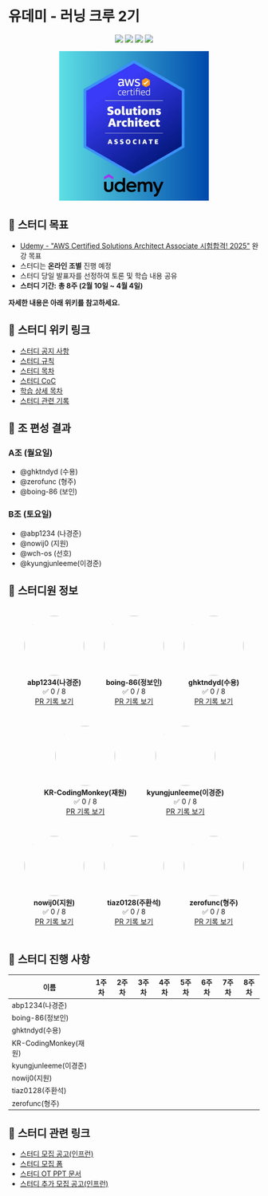 # 유데미 - 러닝 크루 2기

<p align="center">
  <img src="https://img.shields.io/badge/AWS-FF9900?style=for-the-badge&logo=amazonwebservices&logoColor=white">
  <a href="https://github.com/Udemy-kor/aws-saa"><img src="https://img.shields.io/badge/GitHub-181717?style=for-the-badge&logo=github&logoColor=white"/></a>
  <img src="https://img.shields.io/badge/KakaoTalk-FFCD00?style=for-the-badge&logo=kakaotalk&logoColor=black"/>
  <img src="https://img.shields.io/badge/Discord-5865F2?style=for-the-badge&logo=discord&logoColor=white"/>
</p>

<p align="center">
  <img src="markdown/img/saa.png" width="300" height="300" />
</p>

## 🎯 스터디 목표

- [Udemy - "AWS Certified Solutions Architect Associate 시험합격! 2025"](https://www.udemy.com/share/105HsY3@-Eq7TFAKPwVm6-0KDC3GH-fAUz9t_GWqpwEyejvo7Ch_s3vfFxIiQb3XQJg1ErMXOA==/) 완강 목표
- 스터디는 **온라인 조별** 진행 예정
- 스터디 당일 발표자를 선정하여 토론 및 학습 내용 공유
- **스터디 기간:** **총 8주 (2월 10일 ~ 4월 4일)**

**자세한 내용은 아래 위키를 참고하세요.**

## 📖 스터디 위키 링크

- [스터디 공지 사항](https://github.com/Udemy-kor/aws-saa/wiki/00-%EC%8A%A4%ED%84%B0%EB%94%94-%EA%B3%B5%EC%A7%80-%EC%82%AC%ED%95%AD)
- [스터디 규칙](https://github.com/Udemy-kor/aws-saa/wiki/01-%EC%8A%A4%ED%84%B0%EB%94%94-%EA%B7%9C%EC%B9%99)
- [스터디 목차](https://github.com/Udemy-kor/aws-saa/wiki/02-%ED%95%99%EC%8A%B5-%EB%AA%A9%EC%B0%A8)
- [스터디 CoC](https://github.com/Udemy-kor/aws-saa/wiki/03-%EC%8A%A4%ED%84%B0%EB%94%94-CoC)
- [학습 상세 목차](https://github.com/Udemy-kor/aws-saa/wiki/04-%ED%95%99%EC%8A%B5-%EC%83%81%EC%84%B8-%EB%AA%A9%EC%B0%A8)
- [스터디 관련 기록](https://github.com/Udemy-kor/aws-saa/wiki/05-%EC%8A%A4%ED%84%B0%EB%94%94-%EA%B4%80%EB%A0%A8-%EA%B8%B0%EB%A1%9D)

## 👥 조 편성 결과

### A조 (월요일)
- @ghktndyd (수용)
- @zerofunc (형주)
- @boing-86 (보인)

### B조 (토요일)
- @abp1234 (나경준)
- @nowij0 (지원)
- @wch-os (선호)
- @kyungjunleeme(이경준)

## 📅 스터디원 정보

<div style="display: flex; flex-wrap: wrap; justify-content: center;">
  <div style="text-align: center; margin: 20px;">
    <img src="https://avatars.githubusercontent.com/u/156388823?v=4" width="120" height="120" style="border-radius: 50%;"/><br/>
    <b>abp1234(나경준)</b><br/>
    ✅ 0 / 8<br/>
    <a href="https://github.com/Udemy-kor/aws-saa/pulls?q=assignee%3Aabp1234">PR 기록 보기</a>
  </div>
  <div style="text-align: center; margin: 20px;">
    <img src="https://avatars.githubusercontent.com/u/54930076?v=4" width="120" height="120" style="border-radius: 50%;"/><br/>
    <b>boing-86(정보인)</b><br/>
    ✅ 0 / 8<br/>
    <a href="https://github.com/Udemy-kor/aws-saa/pulls?q=assignee%3Aboing-86">PR 기록 보기</a>
  </div>
  <div style="text-align: center; margin: 20px;">
    <img src="https://avatars.githubusercontent.com/u/120021021?v=4" width="120" height="120" style="border-radius: 50%;"/><br/>
    <b>ghktndyd(수용)</b><br/>
    ✅ 0 / 8<br/>
    <a href="https://github.com/Udemy-kor/aws-saa/pulls?q=assignee%3Aghktndyd">PR 기록 보기</a>
  </div>
  <div style="text-align: center; margin: 20px;">
    <img src="https://avatars.githubusercontent.com/u/76420201?v=4" width="120" height="120" style="border-radius: 50%;"/><br/>
    <b>KR-CodingMonkey(재원)</b><br/>
    ✅ 0 / 8<br/>
    <a href="https://github.com/Udemy-kor/aws-saa/pulls?q=assignee%3AKR-CodingMonkey">PR 기록 보기</a>
  </div>
  <div style="text-align: center; margin: 20px;">
    <img src="https://avatars.githubusercontent.com/u/45473846?v=4" width="120" height="120" style="border-radius: 50%;"/><br/>
    <b>kyungjunleeme(이경준)</b><br/>
    ✅ 0 / 8<br/>
    <a href="https://github.com/Udemy-kor/aws-saa/pulls?q=assignee%3Akyungjunleeme">PR 기록 보기</a>
  </div>
  <div style="text-align: center; margin: 20px;">
    <img src="https://avatars.githubusercontent.com/u/118253722?v=4" width="120" height="120" style="border-radius: 50%;"/><br/>
    <b>nowij0(지원)</b><br/>
    ✅ 0 / 8<br/>
    <a href="https://github.com/Udemy-kor/aws-saa/pulls?q=assignee%3Anowij0">PR 기록 보기</a>
  </div>
  <div style="text-align: center; margin: 20px;">
    <img src="https://avatars.githubusercontent.com/u/44606727?v=4" width="120" height="120" style="border-radius: 50%;"/><br/>
    <b>tiaz0128(주환석)</b><br/>
    ✅ 0 / 8<br/>
    <a href="https://github.com/Udemy-kor/aws-saa/pulls?q=assignee%3Atiaz0128">PR 기록 보기</a>
  </div>
  <div style="text-align: center; margin: 20px;">
    <img src="https://avatars.githubusercontent.com/u/6914456?v=4" width="120" height="120" style="border-radius: 50%;"/><br/>
    <b>zerofunc(형주)</b><br/>
    ✅ 0 / 8<br/>
    <a href="https://github.com/Udemy-kor/aws-saa/pulls?q=assignee%3Azerofunc">PR 기록 보기</a>
  </div>
</div>

## 📅 스터디 진행 사항

| 이름 | 1주차 | 2주차 | 3주차 | 4주차 | 5주차 | 6주차 | 7주차 | 8주차 |
| --- | --- | --- | --- | --- | --- | --- | --- | --- |
| abp1234(나경준) |  |  |  |  |  |  |  |  |
| boing-86(정보인) |  |  |  |  |  |  |  |  |
| ghktndyd(수용) |  |  |  |  |  |  |  |  |
| KR-CodingMonkey(재원) |  |  |  |  |  |  |  |  |
| kyungjunleeme(이경준) |  |  |  |  |  |  |  |  |
| nowij0(지원) |  |  |  |  |  |  |  |  |
| tiaz0128(주환석) |  |  |  |  |  |  |  |  |
| zerofunc(형주) |  |  |  |  |  |  |  |  |

## 🔗 스터디 관련 링크

- [스터디 모집 공고(인프런)](https://www.inflearn.com/studies/1503667/aws-saa-%EA%B0%95%EC%9D%98-%EC%8A%A4%ED%84%B0%EB%94%94)
- [스터디 모집 폼](https://forms.gle/ZV7SaTR9BabdXkve6)
- [스터디 OT PPT 문서](https://gamma.app/docs/AWS-OT-j132g9hb3kvnixq)
- [스터디 추가 모집 공고(인프런)](https://www.inflearn.com/studies/1513119/aws-saa-%EC%8A%A4%ED%84%B0%EB%94%94)
